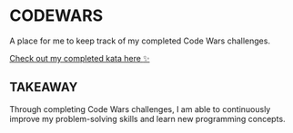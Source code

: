 # CODEWARS
A place for me to keep track of my completed Code Wars challenges.

[Check out my completed kata here :sparkles:](https://www.codewars.com/users/randicrews/completed)

## TAKEAWAY
Through completing Code Wars challenges, I am able to continuously improve my problem-solving skills and learn new programming concepts.

